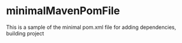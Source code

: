 # minimalMavenPomFile
This is a sample of the minimal pom.xml file for adding dependencies, building project
